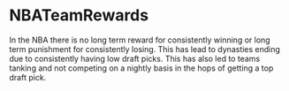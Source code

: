 # NBATeamRewards
In the NBA there is no long term reward for consistently winning or long term punishment for consistently losing. 
This has lead to dynasties ending due to consistently having low draft picks. This has also led to teams tanking and not competing on a nightly basis in the hops of getting a top draft pick.